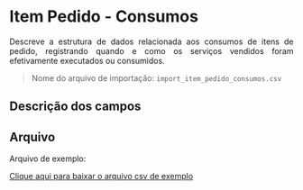 # Item Pedido - Consumos

<p align="justify">
Descreve a estrutura de dados relacionada aos consumos de itens de pedido, registrando quando e como os serviços vendidos foram efetivamente executados ou consumidos.
</p>

> Nome do arquivo de importação: `import_item_pedido_consumos.csv`

## Descrição dos campos

[](tables/campos.md ':include')


## Arquivo
<p align="justify">Arquivo de exemplo:</p>

[Clique aqui para baixar o arquivo csv de exemplo](../../arquivos_exemplos/import_item_pedido_consumos.csv ':ignore')

